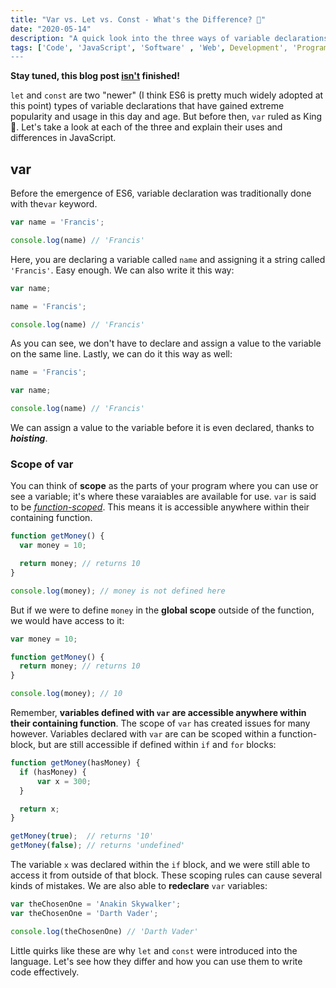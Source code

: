 ```yaml
---
title: "Var vs. Let vs. Const - What's the Difference? 🥊"
date: "2020-05-14"
description: "A quick look into the three ways of variable declarations in JavaScript."
tags: ['Code', 'JavaScript', 'Software' , 'Web', Development', 'Programming', 'Tutorial']
---
```


**Stay tuned, this blog post <u>isn't</u> finished!**

`let` and `const` are two "newer" (I think ES6 is pretty much widely adopted at this point) types of variable declarations that have gained extreme popularity and usage in this day and age. But before then, `var` ruled as King 👑. Let's take a look at each of the three and explain their uses and differences in JavaScript.

## var

Before the emergence of ES6, variable declaration was traditionally done with the`var` keyword.

```javascript
var name = 'Francis';

console.log(name) // 'Francis'
```

Here, you are declaring a variable called `name` and assigning it a string called `'Francis'`. Easy enough. We can also write it this way:

```javascript
var name;

name = 'Francis';

console.log(name) // 'Francis'
```
As you can see, we don't have to declare and assign a value to the variable on the same line. Lastly, we can do it this way as well:

```javascript
name = 'Francis';

var name;

console.log(name) // 'Francis'
```
We can assign a value to the variable before it is even declared, thanks to ***hoisting***.

### Scope of var

You can think of **scope** as the parts of your program where you can use or see a variable; it's where these varaiables are available for use. `var` is said to be <u>*function-scoped*</u>.
This means it is accessible anywhere within their containing function.

```javascript
function getMoney() {
  var money = 10;

  return money; // returns 10
}

console.log(money); // money is not defined here
```

But if we were to define `money` in the **global scope** outside of the function, we would have access to it:


```javascript
var money = 10;

function getMoney() {
  return money; // returns 10
}

console.log(money); // 10
```

Remember, **variables defined with `var` are accessible anywhere within their containing function**. The scope of `var` has created issues for many however. Variables declared with `var` are can be scoped within a function-block, but are still accessible if defined within `if` and `for` blocks:

```javascript
function getMoney(hasMoney) {
  if (hasMoney) {
      var x = 300;
  }

  return x;
}

getMoney(true);  // returns '10'
getMoney(false); // returns 'undefined'
```

The variable `x` was declared within the `if` block, and we were still able to access it from outside of that block. These scoping rules can cause several kinds of mistakes. We are also able to **redeclare** `var` variables:

```javascript
var theChosenOne = 'Anakin Skywalker';
var theChosenOne = 'Darth Vader';

console.log(theChosenOne) // 'Darth Vader'
```

Little quirks like these are why `let` and `const` were introduced into the language. Let's see how they differ and how you can use them to write code effectively.